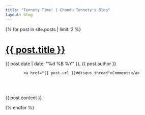 ```yaml
---
title: "Tennety Time! | Chandu Tennety's Blog"
layout: blog
---
```


{% for post in site.posts | limit: 2 %}
<div class="post">
<h1><a href="{{ post.url }}">{{ post.title }}</a></h1>

<span class="article_date dark_blue">{{ post.date | date: "%d %B %Y" }}</span>, <span class="author">{{ post.author }}</span>

			<a href="{{ post.url }}#disqus_thread">Comments</a>

<br />
<br />

{{ post.content }}
</div><!-- /blog_post -->
{% endfor %}

